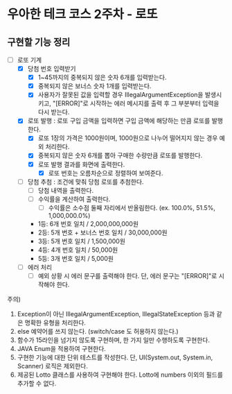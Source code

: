 # 우아한 테크 코스 2주차 - 로또

## 구현할 기능 정리

- [ ] 로또 기계
    - [x] 당첨 번호 입력받기
      - [x] 1~45까지의 중복되지 않은 숫자 6개를 입력받는다.
      - [x] 중복되지 않은 보너스 숫자 1개를 입력받는다.
      - [x] 사용자가 잘못된 값을 입력할 경우 IllegalArgumentException을 발생시키고, "[ERROR]"로 시작하는 에러 메시지를 출력 후 그 부분부터 입력을 다시 받는다.
    - [x] 로또 발행 : 로또 구입 금액을 입력하면 구입 금액에 해당하는 만큼 로또를 발행한다.
      - [x] 로또 1장의 가격은 1000원이며, 1000원으로 나누어 떨어지지 않는 경우 예외 처리한다.
      - [x] 중복되지 않은 숫자 6개를 뽑아 구매한 수량만큼 로또를 발행한다.
      - [x] 로또 발행 결과를 화면에 출력한다.
        - [x] 로또 번호는 오름차순으로 정렬하여 보여준다.
    - [ ] 당첨 추첨 : 조건에 맞춰 당첨 로또를 추첨한다.
      - [ ] 당첨 내역을 출력한다.
      - [ ] 수익률을 계산하여 출력한다.
        - [ ] 수익률은 소수점 둘째 자리에서 반올림한다. (ex. 100.0%, 51.5%, 1,000,000.0%)
      - 1등: 6개 번호 일치 / 2,000,000,000원
      - 2등: 5개 번호 + 보너스 번호 일치 / 30,000,000원
      - 3등: 5개 번호 일치 / 1,500,000원
      - 4등: 4개 번호 일치 / 50,000원
      - 5등: 3개 번호 일치 / 5,000원
    - [ ] 에러 처리
      - [ ] 예외 상황 시 에러 문구를 출력해야 한다. 단, 에러 문구는 "[ERROR]"로 시작해야 한다.

주의) 
1. Exception이 아닌 IllegalArgumentException, IllegalStateException 등과 같은 명확한 유형을 처리한다.
2. else 예약어를 쓰지 않는다. (switch/case 도 허용하지 않는다.)
3. 함수가 15라인을 넘기지 않도록 구현하며, 한 가지 일만 수행하도록 구현한다.
4. JAVA Enum을 적용하여 구현한다. 
5. 구현한 기능에 대한 단위 테스트를 작성한다. 단, UI(System.out, System.in, Scanner) 로직은 제외한다.
6. 제공된 Lotto 클래스를 사용하여 구현해야 한다. Lotto에 numbers 이외의 필드를 추가할 수 없다. 